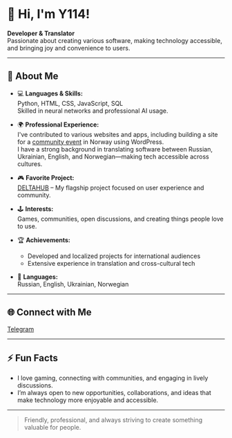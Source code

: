 # 👋 Hi, I'm Y114!

**Developer & Translator**  
Passionate about creating various software, making technology accessible, and bringing joy and convenience to users.

---

## 🚀 About Me

- 💻 **Languages & Skills:**  
  Python, HTML, CSS, JavaScript, SQL  
  Skilled in neural networks and professional AI usage.

- 🌍 **Professional Experience:**  
  I've contributed to various websites and apps, including building a site for a  [community event](https://diba-agder.no) in Norway using WordPress.  
  I have a strong background in translating software between Russian, Ukrainian, English, and Norwegian—making tech accessible across cultures.

- 🎮 **Favorite Project:**  
  [DELTAHUB](https://github.com/y114git/DELTAHUB) – My flagship project focused on user experience and community.

- 🕹️ **Interests:**  
  Games, communities, open discussions, and creating things people love to use.

- 🏆 **Achievements:**  
  - Developed and localized projects for international audiences  
  - Extensive experience in translation and cross-cultural tech

- 💬 **Languages:**  
  Russian, English, Ukrainian, Norwegian

---

## 🌐 Connect with Me

[Telegram](https://t.me/y_maintg)

---

## ⚡ Fun Facts

- I love gaming, connecting with communities, and engaging in lively discussions.
- I’m always open to new opportunities, collaborations, and ideas that make technology more enjoyable and accessible.

---

> Friendly, professional, and always striving to create something valuable for people.
